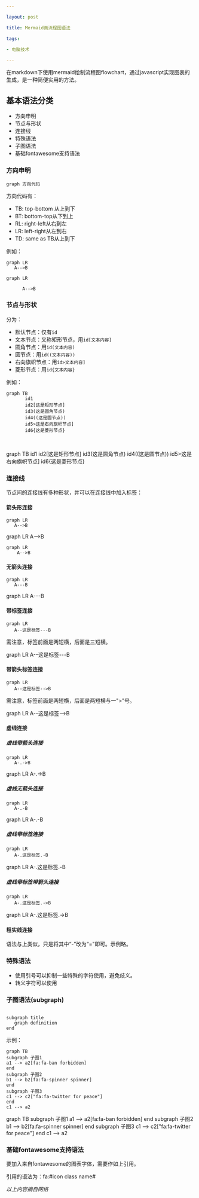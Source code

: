 ```yaml
---

layout: post

​title: Mermaid画流程图语法

tags:

- 电脑技术

---
```




在markdown下使用mermaid绘制流程图flowchart，通过javascript实现图表的生成，是一种简便实用的方法。

## 基本语法分类

- 方向申明
- 节点与形状
- 连接线
- 特殊语法
- 子图语法
- 基础fontawesome支持语法

### 方向申明

`graph 方向代码`

方向代码有：

- TB: top-bottom 从上到下
- BT: bottom-top从下到上
- RL: right-left从右到左
- LR: left-right从左到右
- TD: same as TB从上到下

例如：

```
graph LR
​	A-->B
```

<div class="mermaid">

    graph LR

          A-->B

</div>


### 节点与形状

分为：

- 默认节点：仅有`id`
- 文本节点：又称矩形节点，用`id[文本内容]`
- 圆角节点：用`id(文本内容)`
- 圆节点：用`id((文本内容))`
- 右向旗帜节点：用`id>文本内容]`
- 菱形节点：用`id{文本内容}`

例如：

```
graph TB
​		id1
​		id2[这是矩形节点]
​		id3(这是圆角节点)
​		id4((这是圆节点))
​		id5>这是右向旗帜节点]
​		id6{这是菱形节点}
```
​		
<div class="mermaid">
	graph TB
		id1
		id2[这是矩形节点]
		id3(这是圆角节点)
		id4((这是圆节点))
		id5>这是右向旗帜节点]
		id6{这是菱形节点}
</div>


### 连接线

节点间的连接线有多种形状，并可以在连接线中加入标签：

#### 箭头形连接

```
graph LR
​	A-->B
```

<div class="mermaid">
graph LR
	A-->B
</div>



```mermaid
graph LR
	A-->B
```

#### 无箭头连接

```
graph LR
​	A---B
```


<div class="mermaid">
graph LR
	A---B
</div>




#### 带标签连接

```
graph LR
​	A--这是标签---B
```

需注意，标签前面是两短横，后面是三短横。

<div class="mermaid">
graph LR
	A--这是标签---B
</div>



#### 带箭头标签连接

```
graph LR
​	A--这是标签-->B
```

需注意，标签前面是两短横，后面是两短横与一">"号。

<div class="mermaid">
graph LR
	A--这是标签-->B
</div>



#### 虚线连接
##### 虚线带箭头连接

```
graph LR
​	A-.->B
```


<div class="mermaid">
graph LR
	A-.->B
</div>



##### 虚线无箭头连接

```
graph LR
​	A-.-B
```


<div class="mermaid">
graph LR
	A-.-B
</div>



##### 虚线带标签连接

```
graph LR
​	A-.这是标签.-B
```


<div class="mermaid">
graph LR
	A-.这是标签.-B
</div>



##### 虚线带标签带箭头连接
```
graph LR
​	A-.这是标签.->B
```


<div class="mermaid">
graph LR
	A-.这是标签.->B
</div>



#### 粗实线连接

语法与上类似，只是将其中“-”改为“="即可。示例略。

### 特殊语法

- 使用引号可以抑制一些特殊的字符使用，避免歧义。
- 转义字符可以使用

### 子图语法(subgraph)

```

subgraph title
​	graph definition
end

```

示例：

```
graph TB
subgraph 子图1
a1 --> a2[fa:fa-ban forbidden]
end
subgraph 子图2
b1 --> b2[fa:fa-spinner spinner]
end
subgraph 子图3
c1 --> c2["fa:fa-twitter for peace"]
end
c1 --> a2

```

<div class="mermaid">
graph TB
subgraph 子图1
a1 --> a2[fa:fa-ban forbidden]
end
subgraph 子图2
b1 --> b2[fa:fa-spinner spinner]
end
subgraph 子图3
c1 --> c2["fa:fa-twitter for peace"]
end
c1 --> a2
</div>


### 基础fontawesome支持语法

要加入来自fontawesome的图表字体，需要作如上引用。

引用的语法为：fa:#icon class name#



*以上内容摘自网络*
